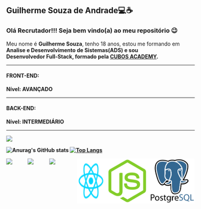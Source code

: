 ## Guilherme Souza de Andrade💻☕
<h3>Olá Recrutador!!! Seja bem vindo(a) ao meu repositório 😉</h3>
<p> Meu nome é <strong>Guilherme Souza</strong>, tenho 18 anos, estou me formando em <strong>Analise e Desenvolvimento de Sistemas(ADS)<strong> e sou <br><strong>Desenvolvedor Full-Stack</strong>, formado pela <a href="https://cubos.academy/">CUBOS ACADEMY</a>.
  
--------------------------------
  <h4>FRONT-END:</h4>
 <p>Nível: <strong>AVANÇADO</strong></p>
  
--------------------------------
  
  <h4>BACK-END:</h4>
  <p>Nível: <strong>INTERMEDIÁRIO</strong></p>
  
  
  -----------------------
<!--   <p>As principais tecnologias que utilizo são:<p> -->
<!-- 
<br><br><br> -->
<div style="display:flex; flex-direction:row; justify-content:space-between">
<img style="width:250px; margin-rigth:1000px;" src= "https://user-images.githubusercontent.com/90470148/165853614-db471f93-e56d-4592-a8cd-d4d52064ff11.gif">
</div>

![Anurag's GitHub stats](https://github-readme-stats.vercel.app/api?username=Guilherm3souzaA&show_icons=true&theme=tokyonight)
[![Top Langs](https://github-readme-stats.vercel.app/api/top-langs/?username=Guilherm3souzaA&show_icons=true&theme=tokyonight)](https://github.com/Guilherm3souzaA/github-readme-stats)

<div style="display:flex; flex-direction:row;">
<img style="width:100px;" src="https://raw.githubusercontent.com/abranhe/programming-languages-logos/30a0ecf99188be99a3c75a00efb5be61eca9c382/src/html/html.svg">
<img style="width:100px" src="https://raw.githubusercontent.com/get-icon/geticon/fc0f660daee147afb4a56c64e12bde6486b73e39/icons/css-3.svg">
  <img style="width:130px" src="https://upload.wikimedia.org/wikipedia/commons/thumb/b/ba/Javascript_badge.svg/1200px-Javascript_badge.svg.png">
  <img style="width:130px" src="https://raw.githubusercontent.com/vscode-icons/vscode-icons/33ca2911696d1c4d34bf193971b87b46a07514d4/icons/file_type_reactjs.svg">
   <img style="width:120px" src="https://raw.githubusercontent.com/devicons/devicon/1119b9f84c0290e0f0b38982099a2bd027a48bf1/icons/nodejs/nodejs-original.svg">
  <img style="width:120px" src="https://raw.githubusercontent.com/cncf/landscape/3fc3b47c3c75987e432b058e0dc06facd721dbfa/hosted_logos/postgre-sql.svg">
  
</div>
